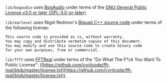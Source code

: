 `lib/bogaudio` uses [BogAudio](https://github.com/bogaudio/BogaudioModules) under terms of the 
[GNU General Public License v3.0 or later (GPL-3.0-or-later)](https://github.com/bogaudio/BogaudioModules/blob/master/gpl-3.0.txt)

`lib/earlevel` uses Nigel Redmon's [Biquad C++ source code](https://www.earlevel.com/main/2012/11/26/biquad-c-source-code/) under terms of the following license:

    This source code is provided as is, without warranty.
    You may copy and distribute verbatim copies of this document.
    You may modify and use this source code to create binary code
    for your own purposes, free or commercial.

`lib/ffft` uses [FFTReal](https://github.com/cyrilcode/fft-real) under terms of the "Do What The F*ck You Want To Public License": ([https://github.com/cyrilcode/fft-real/blob/master/license.txt](https://github.com/cyrilcode/fft-real/blob/master/license.txt)).
